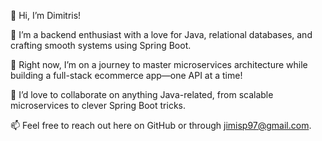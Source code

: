 👋 Hi, I’m Dimitris!

👀 I’m a backend enthusiast with a love for Java, relational databases, and crafting smooth systems using Spring Boot.

🌱 Right now, I’m on a journey to master microservices architecture while building a full-stack ecommerce app—one API at a time!

💞️ I’d love to collaborate on anything Java-related, from scalable microservices to clever Spring Boot tricks.

📫 Feel free to reach out here on GitHub or through jimisp97@gmail.com.

